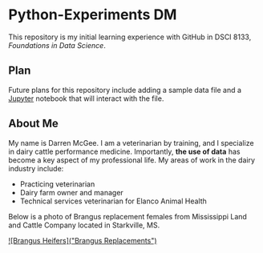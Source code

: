# Python-Experiments DM
This repository is my initial learning experience with GitHub in DSCI 8133, _Foundations in Data Science_.

## Plan
Future plans for this repository include adding a sample data file and a [Jupyter](https://jupyter.org/) notebook that will interact with the file.

## About Me
My name is Darren McGee. I am a veterinarian by training, and I specialize in dairy cattle performance medicine. Importantly, **the use of data** has become a key aspect of my professional life. My areas of work in the dairy industry include:
- Practicing veterinarian
- Dairy farm owner and manager
- Technical services veterinarian for Elanco Animal Health

Below is a photo of Brangus replacement females from Mississippi Land and Cattle Company located in Starkville, MS.

[![Brangus Heifers]("Brangus Replacements")]([https://github.com/dm281/Python-Experiments/blob/main/MS%20Land%20and%20Cattle%20Photo%20002.jpg])

